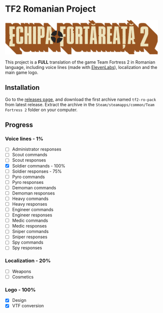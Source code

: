 # TF2 Romanian Project

![TF2 Romanian Project](./logo/logo.png)

This project is a **FULL** translation of the game Team Fortress 2 in Romanian language, including voice lines (made with [ElevenLabs](https://elevenlabs.io/)), localization and the main game logo.

## Installation

Go to the [releases page](https://github.com/v4n00/tf2-romanian-project/releases), and download the first archive named `tf2-ro-pack` from latest release. Extract the archive in the `Steam/steamapps/common/Team Fortress 2` folder on your computer.

## Progress

### Voice lines - 1%

- [ ] Administrator responses
- [ ] Scout commands
- [ ] Scout responses
- [x] Soldier commands - 100%
- [ ] Soldier responses - 75%
- [ ] Pyro commands
- [ ] Pyro responses
- [ ] Demoman commands
- [ ] Demoman responses
- [ ] Heavy commands
- [ ] Heavy responses
- [ ] Engineer commands
- [ ] Engineer responses
- [ ] Medic commands
- [ ] Medic responses
- [ ] Sniper commands
- [ ] Sniper responses
- [ ] Spy commands
- [ ] Spy responses

### Localization - 20%

- [ ] Weapons
- [ ] Cosmetics

### Logo - 100%

- [x] Design
- [x] VTF conversion
